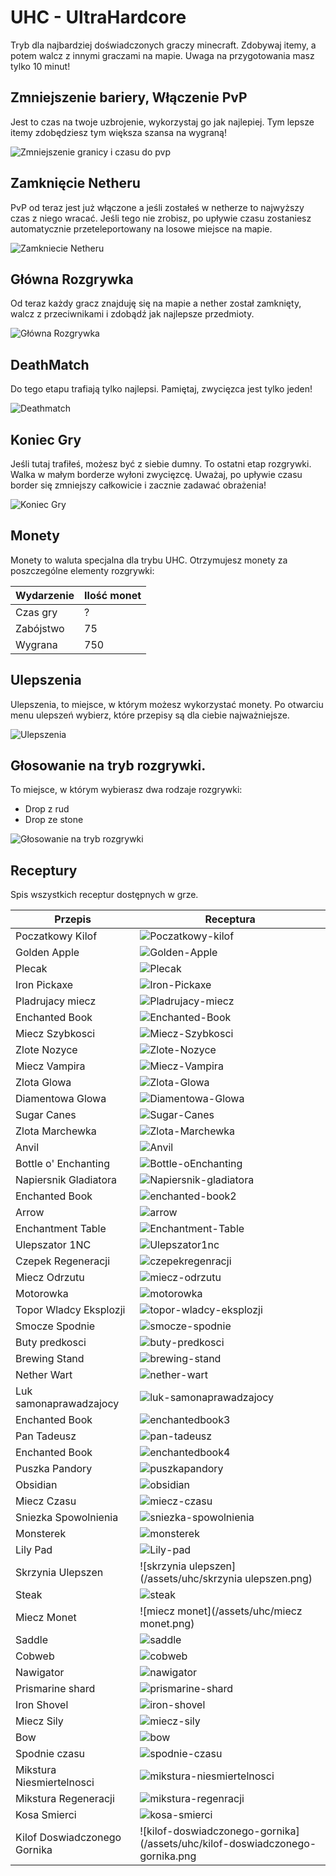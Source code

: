 # UHC - UltraHardcore

Tryb dla najbardziej doświadczonych graczy minecraft. Zdobywaj itemy, a potem walcz z innymi graczami na mapie. Uwaga na przygotowania masz tylko 10 minut!

## Zmniejszenie bariery, Włączenie PvP

Jest to czas na twoje uzbrojenie, wykorzystaj go jak najlepiej. Tym lepsze itemy zdobędziesz tym większa szansa na wygraną!

![Zmniejszenie granicy i czasu do pvp](/assets/uhc/zmniejszenie-granicy-i-czasu-do-pvp.png)

## Zamknięcie Netheru


PvP od teraz jest już włączone a jeśli zostałeś w netherze to najwyższy czas z niego wracać. Jeśli tego nie zrobisz, po upływie czasu zostaniesz automatycznie przeteleportowany na losowe miejsce na mapie.

![Zamkniecie Netheru](/assets/uhc/zamkniecie-netheru.png)

## Główna Rozgrywka

Od teraz każdy gracz znajduję się na mapie a nether został zamknięty, walcz z przeciwnikami i zdobądź jak najlepsze przedmioty.

![Główna Rozgrywka](/assets/uhc/glowna-rozgrywka.png)

## DeathMatch

Do tego etapu trafiają tylko najlepsi. Pamiętaj, zwycięzca jest tylko jeden!

![Deathmatch](/assets/uhc/deathmatch.png)

## Koniec Gry

Jeśli tutaj trafiłeś, możesz być z siebie dumny. To ostatni etap rozgrywki. Walka w małym borderze wyłoni zwycięzcę. Uważaj, po upływie czasu border się zmniejszy całkowicie i zacznie zadawać obrażenia!

![Koniec Gry](/assets/uhc/koniec-gry.png)

## Monety

Monety to waluta specjalna dla trybu UHC. Otrzymujesz monety za poszczególne elementy rozgrywki:

| Wydarzenie | Ilość monet | 
|------------|-------------|
|  Czas gry  |      ?      |   
|  Zabójstwo |      75     |   
|   Wygrana  |     750     |   

## Ulepszenia

Ulepszenia, to miejsce, w którym możesz wykorzystać monety. Po otwarciu menu ulepszeń wybierz, które przepisy są dla ciebie najważniejsze.

![Ulepszenia](/assets/uhc/ulepszenia-poprawne.png)

## Głosowanie na tryb rozgrywki.

To miejsce, w którym wybierasz dwa rodzaje rozgrywki:

- Drop z rud
- Drop ze stone

![Głosowanie na tryb rozgrywki](/assets/uhc/glosowanie-na-tryb-rozgrywki.png)

## Receptury

Spis wszystkich receptur dostępnych w grze.

|            Przepis           |                                   Receptura                                  |
|------------------------------|------------------------------------------------------------------------------|
|       Poczatkowy Kilof       |             ![Poczatkowy-kilof](/assets/uhc/Poczatkowy-kilof.png)            |
|         Golden Apple         |                 ![Golden-Apple](/assets/uhc/Golden-Apple.png)                |
|            Plecak            |                       ![Plecak](/assets/uhc/Plecak.png)                      |
|         Iron Pickaxe         |                 ![Iron-Pickaxe](/assets/uhc/Iron-Pickaxe.png)                |
|       Pladrujacy miecz       |             ![Pladrujacy-miecz](/assets/uhc/Pladrujacy-miecz.png)            |
|        Enchanted Book        |               ![Enchanted-Book](/assets/uhc/enchanted-book.png)              |
|        Miecz Szybkosci       |              ![Miecz-Szybkosci](/assets/uhc/miecz-szybkosci.png)             |
|         Zlote Nozyce         |                 ![Zlote-Nozyce](/assets/uhc/zlote-nozyce.png)                |
|         Miecz Vampira        |                ![Miecz-Vampira](/assets/uhc/miecz-vampira.png)               |
|          Zlota Glowa         |                  ![Zlota-Glowa](/assets/uhc/zlota-glowa.png)                 |
|       Diamentowa Glowa       |             ![Diamentowa-Glowa](/assets/uhc/diamentowa-glowa.png)            |
|          Sugar Canes         |                  ![Sugar-Canes](/assets/uhc/sugar-canes.png)                 |
|        Zlota Marchewka       |              ![Zlota-Marchewka](/assets/uhc/zlota-marchewka.png)             |
|             Anvil            |                        ![Anvil](/assets/uhc/anvil.png)                       |
|     Bottle o' Enchanting     |           ![Bottle-oEnchanting](/assets/uhc/Bottle-oEnchanting.png)          |
|     Napiersnik Gladiatora    |        ![Napiersnik-gladiatora](/assets/uhc/Napiersnik-gladiatora.png)       |
|        Enchanted Book        |              ![enchanted-book2](/assets/uhc/enchanted-book2.png)             |
|             Arrow            |                        ![arrow](/assets/uhc/arrow.png)                       |
|       Enchantment Table      |            ![Enchantment-Table](/assets/uhc/Enchantment-Table.png)           |
|        Ulepszator 1NC        |                ![Ulepszator1nc](/assets/uhc/Ulepszator1nc.png)               |
|      Czepek Regeneracji      |             ![czepekregenracji](/assets/uhc/czepekregenracji.png)            |
|         Miecz Odrzutu        |                ![miecz-odrzutu](/assets/uhc/miecz-odrzutu.png)               |
|           Motorowka          |                    ![motorowka](/assets/uhc/motorowka.png)                   |
|    Topor Wladcy Eksplozji    |       ![topor-wladcy-eksplozji](/assets/uhc/topor-wladcy-eksplozji.png)      |
|        Smocze Spodnie        |               ![smocze-spodnie](/assets/uhc/smocze-spodnie.png)              |
|        Buty predkosci        |               ![buty-predkosci](/assets/uhc/buty-predkosci.png)              |
|         Brewing Stand        |                ![brewing-stand](/assets/uhc/brewing-stand.png)               |
|          Nether Wart         |                  ![nether-wart](/assets/uhc/nether-wart.png)                 |
|    Luk samonaprawadzajocy    |       ![luk-samonaprawadzajocy](/assets/uhc/luk-samonaprawadzajocy.png)      |
|        Enchanted Book        |               ![enchantedbook3](/assets/uhc/enchantedbook3.png)              |
|          Pan Tadeusz         |                  ![pan-tadeusz](/assets/uhc/pan-tadeusz.png)                 |
|        Enchanted Book        |               ![enchantedbook4](/assets/uhc/enchantedbook4.png)              |
|        Puszka Pandory        |                ![puszkapandory](/assets/uhc/puszkapandory.png)               |
|           Obsidian           |                     ![obsidian](/assets/uhc/obsidian.png)                    |
|          Miecz Czasu         |                  ![miecz-czasu](/assets/uhc/miecz-czasu.png)                 |
|     Sniezka Spowolnienia     |         ![sniezka-spowolnienia](/assets/uhc/sniezka-spowolnienia.png)        |
|           Monsterek          |                    ![monsterek](/assets/uhc/monsterek.png)                   |
|           Lily Pad           |                     ![Lily-pad](/assets/uhc/Lily-pad.png)                    |
|       Skrzynia Ulepszen      |            ![skrzynia ulepszen](/assets/uhc/skrzynia ulepszen.png)           |
|             Steak            |                        ![steak](/assets/uhc/steak.png)                       |
|          Miecz Monet         |                  ![miecz monet](/assets/uhc/miecz monet.png)                 |
|            Saddle            |                       ![saddle](/assets/uhc/saddle.png)                      |
|            Cobweb            |                       ![cobweb](/assets/uhc/cobweb.png)                      |
|           Nawigator          |                    ![nawigator](/assets/uhc/nawigator.png)                   |
|       Prismarine shard       |             ![prismarine-shard](/assets/uhc/prismarine-shard.png)            |
|          Iron Shovel         |                  ![iron-shovel](/assets/uhc/iron-shovel.png)                 |
|          Miecz Sily          |                   ![miecz-sily](/assets/uhc/miecz-sily.png)                  |
|              Bow             |                          ![bow](/assets/uhc/bow.png)                         |
|         Spodnie czasu        |                ![spodnie-czasu](/assets/uhc/spodnie-czasu.png)               |
|   Mikstura Niesmiertelnosci  |    ![mikstura-niesmiertelnosci](/assets/uhc/mikstura-niesmiertelnosci.png)   |
|     Mikstura Regeneracji     |          ![mikstura-regenracji](/assets/uhc/mikstura-regenracji.png)         |
|         Kosa Smierci         |                 ![kosa-smierci](/assets/uhc/kosa-smierci.png)                |
| Kilof Doswiadczonego Gornika | ![kilof-doswiadczonego-gornika](/assets/uhc/kilof-doswiadczonego-gornika.png |